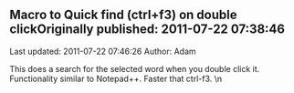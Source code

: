 ## Macro to Quick find (ctrl+f3) on double clickOriginally published: 2011-07-22 07:38:46 
Last updated: 2011-07-22 07:46:26 
Author: Adam  
 
This does a search for the selected word when you double click it.  Functionality similar to Notepad++.  Faster that ctrl-f3.\n